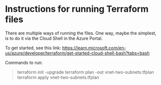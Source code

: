 # Instructions for running Terraform files

There are multiple ways of running the files. One way, maybe the simplest, is to do it via the Cloud Shell in the Azure Portal.

To get started, see this link:
https://learn.microsoft.com/en-us/azure/developer/terraform/get-started-cloud-shell-bash?tabs=bash

Commands to run:

> terraform init -upgrade
> terraform plan -out vnet-two-subnets.tfplan
> terraform apply vnet-two-subnets.tfplan

